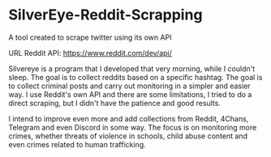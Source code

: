# SilverEye-Reddit-Scrapping

A tool created to scrape twitter using its own API

URL Reddit API: https://www.reddit.com/dev/api/

Silvereye is a program that I developed that very morning, while I couldn't sleep. The goal is to collect reddits based on a specific hashtag. The goal is to collect criminal posts and carry out monitoring in a simpler and easier way. I use Reddit's own API and there are some limitations, I tried to do a direct scraping, but I didn't have the patience and good results.

I intend to improve even more and add collections from Reddit, 4Chans, Telegram and even Discord in some way. The focus is on monitoring more crimes, whether threats of violence in schools, child abuse content and even crimes related to human trafficking.
